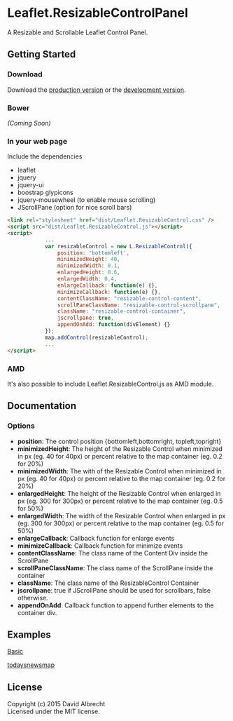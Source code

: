 # Leaflet.ResizableControlPanel

A Resizable and Scrollable Leaflet Control Panel.

## Getting Started

### Download

Download the [production version][min] or the [development version][max].

[min]: https://github.com/dalbrx/Leaflet.ResizableControl/blob/master/dist/Leaflet.ResizableControl.min.js
[max]: https://github.com/dalbrx/Leaflet.ResizableControl/blob/master/dist/Leaflet.ResizableControl.js

### Bower
_(Coming Soon)_

### In your web page

Include the dependencies

  * leaflet
  * jquery
  * jquery-ui
  * boostrap glypicons
  * jquery-mousewheel (to enable mouse scrolling)
  * JScrollPane (option for nice scroll bars)


```html
<link rel="stylesheet" href="dist/Leaflet.ResizableControl.css" />
<script src="dist/Leaflet.ResizableControl.js"></script>
<script>
            ...
    		var resizableControl = new L.ResizableControl({
                position: 'bottomleft',
                minimizedHeight: 40,
                minimizedWidth: 0.1,
                enlargedHeight: 0.6,
                enlargedWidth: 0.4,
                enlargeCallback: function(e) {},
                minimizeCallback: function(e) {},
                contentClassName: "resizable-control-content",
                scrollPaneClassName: "resizable-control-scrollpane",
                className: "resizable-control-container",
                jscrollpane: true,
                appendOnAdd: function(divElement) {}
            });
    		map.addControl(resizableControl);
            ...
</script>
```

### AMD

It's also possible to include Leaflet.ResizableControl.js as AMD module.

## Documentation

### Options

  * **position**: The control position {bottomleft,bottomright, topleft,topright}
  * **minimizedHeight**: The height of the Resizable Control when minimized in px (eg. 40 for 40px) or percent relative to the map container (eg. 0.2 for 20%)
  * **minimizedWidth**: The with of the Resizable Control when minimized in px (eg. 40 for 40px) or percent relative to the map container (eg. 0.2 for 20%)
  * **enlargedHeight**: The height of the Resizable Control when enlarged in px (eg. 300 for 300px) or percent relative to the map container (eg. 0.5 for 50%)
  * **enlargedWidth**: The width of the Resizable Control when enlarged in px (eg. 300 for 300px) or percent relative to the map container (eg. 0.5 for 50%)
  * **enlargeCallback**: Callback function for enlarge events
  * **minimizeCallback**: Callback function for minimize events
  * **contentClassName**: The class name of the Content Div inside the ScrollPane
  * **scrollPaneClassName**: The class name of the ScrollPane inside the container
  * **className**: The class name of the ResizableControl Container
  * **jscrollpane**: true if JScrollPane should be used for scrollbars, false otherwise.
  * **appendOnAdd**: Callback function to append further elements to the container div.

## Examples
  [Basic][ghpage]

  [todaysnewsmap][todaysnewsmap]

  [ghpage]: http://dalbrx.github.io/Leaflet.ResizableControl
  [todaysnewsmap]: http://www.todaysnewsmap.com/region/Africa

## License
Copyright (c) 2015 David Albrecht  
Licensed under the MIT license.

